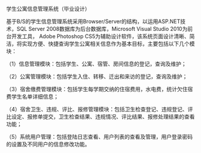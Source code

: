 学生公寓信息管理系统（毕业设计）

基于B/S的学生信息管理系统采用Browser/Server的结构，以运用ASP.NET技术，SQL Server 2008数据库为后台数据库，Microsoft Visual Studio 2010为前台开发工具， Adobe Photoshop CS5为辅助设计软件，该系统页面设计清晰、简洁，将实现方便、快捷查询学生公寓相关信息作为基本目标，主要包括以下几个模块：

（1）信息管理模块：包括学生、公寓、宿管、房间信息的登记，查询及维护；

（2）公寓管理模块：包括学生入住、转移、迁出和来访的登记，查询及维护；

（3）宿舍缴费管理模块：包括学生每学期交纳的住宿费用，水电费，统计欠住宿费学生名单详细信息；

（4）宿舍卫生、违规、评比、报修管理模块：包括卫生检查登记、违规登记、评比设定、报修单提交，卫生检查结果、违规情况、评比结果、报修处理结果的查看功能；

（5）系统用户管理：包括登陆日志查看、用户列表的查看及管理，用户登录密码的设置及不同用户的信息修改功能。
